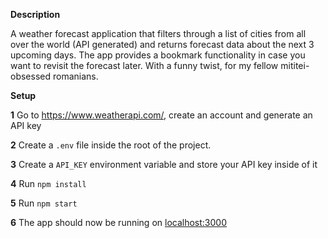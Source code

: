 **Description**

A weather forecast application that filters through a list of cities from all over the world (API generated) and returns forecast data about the next 3 upcoming days. The app provides a bookmark functionality in case you want to revisit the forecast later. With a funny twist, for my fellow mititei-obsessed romanians.

**Setup**

**1**  Go to https://www.weatherapi.com/, create an account and generate an API key


**2**  Create a `.env` file inside the root of the project.


**3**  Create a `API_KEY` environment variable and store your API key inside of it


**4**  Run `npm install`


**5**  Run `npm start`


**6** The app should now be running on [localhost:3000](http://localhost:3000 "localhost:3000")
